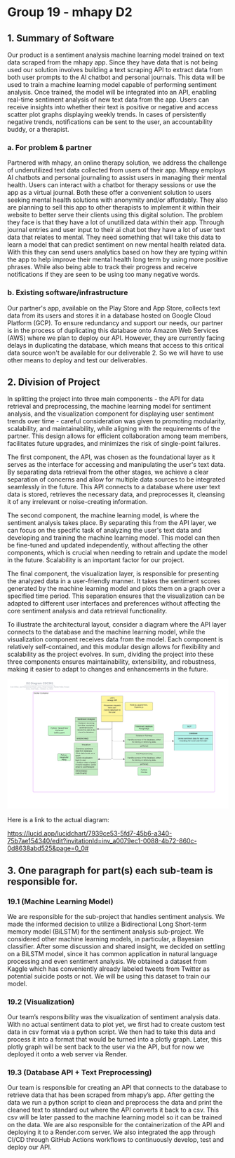 # Group 19 - mhapy D2

## 1. Summary of Software
Our product is a sentiment analysis machine learning model trained on text data scraped from the mhapy app.
Since they have data that is not being used our solution involves building a text scraping API to extract data from both user prompts to the AI chatbot and personal journals. This data will be used to train a machine learning model capable of performing sentiment analysis. Once trained, the model will be integrated into an API, enabling real-time sentiment analysis of new text data from the app. Users can receive insights into whether their text is positive or negative and access scatter plot graphs displaying weekly trends. In cases of persistently negative trends, notifications can be sent to the user, an accountability buddy, or a therapist.

### a. For problem & partner
Partnered with mhapy, an online therapy solution, we address the challenge of underutilized text data collected from users of their app. Mhapy employs AI chatbots and personal journaling to assist users in managing their mental health. Users can interact with a chatbot for therapy sessions or use the app as a virtual journal. Both these offer a convenient solution to users seeking mental health solutions with anonymity and/or affordably. They also are planning to sell this app to other therapists to implement it within their website to better serve their clients using this digital solution. The problem they face is that they have a lot of unutilized data within their app. Through journal entries and user input to their ai chat bot they have a lot of user text data that relates to mental. They need something that will take this data to learn a model that can predict sentiment on new mental health related data. With this they can send users analytics based on how they are typing within the app to help improve their mental health long term by using more positive phrases. While also being able to track their progress and receive notifications if they are seen to be using too many negative words.

### b. Existing software/infrastructure
Our partner's app, available on the Play Store and App Store, collects text data from its users and stores it in a database hosted on Google Cloud Platform (GCP). To ensure redundancy and support our needs, our partner is in the process of duplicating this database onto Amazon Web Services (AWS) where we plan to deploy our API. However, they are currently facing delays in duplicating the database, which means that access to this critical data source won't be available for our deliverable 2. So we will have to use other means to deploy and test our deliverables.

## 2. Division of Project

In splitting the project into three main components - the API for data retrieval and preprocessing, the machine learning model for sentiment analysis, and the visualization component for displaying user sentiment trends over time - careful consideration was given to promoting modularity, scalability, and maintainability, while aligning with the requirements of the partner. This design allows for efficient collaboration among team members, facilitates future upgrades, and minimizes the risk of single-point failures.

The first component, the API, was chosen as the foundational layer as it serves as the interface for accessing and manipulating the user's text data. By separating data retrieval from the other stages, we achieve a clear separation of concerns and allow for multiple data sources to be integrated seamlessly in the future. This API connects to a database where user text data is stored, retrieves the necessary data, and preprocesses it, cleansing it of any irrelevant or noise-creating information.

The second component, the machine learning model, is where the sentiment analysis takes place. By separating this from the API layer, we can focus on the specific task of analyzing the user's text data and developing and training the machine learning model. This model can then be fine-tuned and updated independently, without affecting the other components, which is crucial when needing to retrain and update the model in the future. Scalability is an important factor for our project.

The final component, the visualization layer, is responsible for presenting the analyzed data in a user-friendly manner. It takes the sentiment scores generated by the machine learning model and plots them on a graph over a specified time period. This separation ensures that the visualization can be adapted to different user interfaces and preferences without affecting the core sentiment analysis and data retrieval functionality.

To illustrate the architectural layout, consider a diagram where the API layer connects to the database and the machine learning model, while the visualization component receives data from the model. Each component is relatively self-contained, and this modular design allows for flexibility and scalability as the project evolves. In sum, dividing the project into these three components ensures maintainability, extensibility, and robustness, making it easier to adapt to changes and enhancements in the future. 

<p align="center">
  <img src="/deliverables/D2/resources/D2 Diagram CSC301.png" alt="Mockup Flow Diagram">
</p>

Here is a link to the actual diagram:

https://lucid.app/lucidchart/7939ce53-5fd7-45b6-a340-75b7ae154340/edit?invitationId=inv_a0079ec1-0088-4b72-860c-0d8638abd525&page=0_0#

## 3. One paragraph for part(s) each sub-team is responsible for.

### 19.1 (Machine Learning Model)
We are responsible for the sub-project that handles sentiment analysis. We made the informed decision to utilize a Bidirectional Long Short-term memory model (BiLSTM) for the sentiment analysis sub-project. We considered other machine learning models, in particular, a Bayesian classifier. After some discussion and shared insight, we decided on settling on a BiLSTM model, since it has common application in natural language processing and even sentiment analysis. We obtained a dataset from Kaggle which has conveniently already labeled tweets from Twitter as potential suicide posts or not. We will be using this dataset to train our model.

### 19.2 (Visualization)
Our team’s responsibility was the visualization of sentiment analysis data. With no actual sentiment data to plot yet, we first had to create custom test data in csv format via a python script. We then had to take this data and process it into a format that would be turned into a plotly graph. Later, this plotly graph will be sent back to the user via the API, but for now we deployed it onto a web server via Render.

### 19.3 (Database API + Text Preprocessing)
Our team is responsible for creating an API that connects to the database to retrieve data that has been scraped from mhapy’s app. After getting the data we run a python script to clean and preprocess the data and print the cleaned text to standard out where the API converts it back to a csv. This csv will be later passed to the machine learning model so it can be trained on the data. We are also responsible for the containerization of the API and deploying it to a Render.com server. We also integrated the app through CI/CD through GitHub Actions workflows to continuously develop, test and deploy our API.



